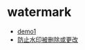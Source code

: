 # watermark


- [demo1](https://juejin.cn/post/6844903802202832903)
- [防止水印被删除或更改](https://juejin.cn/post/6989507940768022559)
